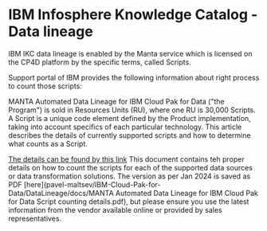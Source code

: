 # IBM Infosphere Knowledge Catalog - Data lineage

IBM IKC data lineage is enabled by the Manta service which is licensed on the CP4D platform by the specific terms, called Scripts.

Support portal of IBM provides the following information about right process to count those scripts:

MANTA Automated Data Lineage for IBM Cloud Pak for Data ("the Program") is sold in Resources Units (RU), where one RU is 30,000 Scripts. A Script is a unique code element defined by the Product implementation, taking into account specifics of each particular technology. This article describes the details of currently supported scripts and how to determine what counts as a Script.

[The details can be found by this link](https://www.ibm.com/support/pages/manta-automated-data-lineage-ibm-cloud-pak-data-script-counting-details)
This document contains teh proper details on how to count the scripts for each of the supported data sources or data transformation solutions.
The version as per Jan 2024 is saved as PDF [here](pavel-maltsev/IBM-Cloud-Pak-for-Data/DataLineage/docs/MANTA Automated Data Lineage for IBM Cloud Pak for Data Script counting details.pdf), but please ensure you use the latest information from the vendor available online or provided by sales representatives.
